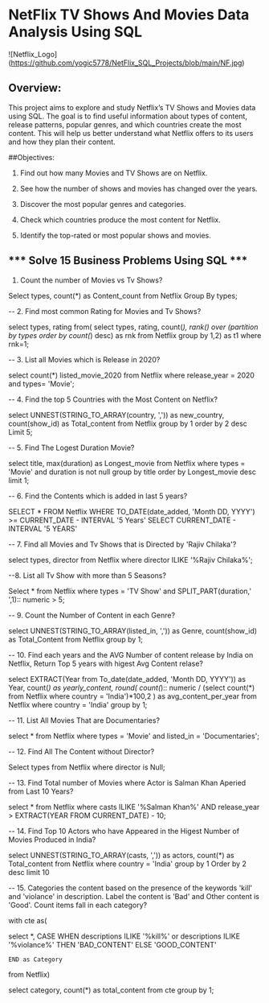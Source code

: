 # NetFlix TV Shows And Movies Data Analysis Using SQL

![Netflix_Logo] (https://github.com/yogic5778/NetFlix_SQL_Projects/blob/main/NF.jpg)

## Overview: 
This project aims to explore and study Netflix’s TV Shows and Movies data using SQL. The goal is to find useful information about types of content, release patterns, popular genres, and which countries create the most content. This will help us better understand what Netflix offers to its users and how they plan their content.

##Objectives:

1. Find out how many Movies and TV Shows are on Netflix.

2. See how the number of shows and movies has changed over the years.

3. Discover the most popular genres and categories.

4. Check which countries produce the most content for Netflix.

5. Identify the top-rated or most popular shows and movies.

## *** Solve 15 Business Problems Using SQL ***

1. Count the number of Movies vs Tv Shows?

Select types, count(*) as Content_count from Netflix 
Group By types;

-- 2. Find most common Rating for Movies and Tv Shows?

select types, rating
from(
	select types, rating, count(*), rank() over (partition by types order by count(*) desc) as rnk
	from Netflix
	group by 1,2) as t1
where rnk=1;	

-- 3. List all Movies which is Release in 2020?

select count(*) listed_movie_2020 from Netflix where release_year = 2020 and types= 'Movie';

-- 4. Find the top 5 Countries with the Most Content on Netflix?

select UNNEST(STRING_TO_ARRAY(country, ',')) as new_country,
	   count(show_id) as Total_content  from Netflix
group by 1
order by 2 desc
Limit 5;

-- 5. Find The Logest Duration Movie?

select title, max(duration) as Longest_movie from Netflix
where types = 'Movie' and duration is not null
group by title
order by Longest_movie desc
limit 1;


-- 6. Find the Contents which is added in last 5 years?

SELECT * FROM Netflix
WHERE TO_DATE(date_added, 'Month DD, YYYY') >= CURRENT_DATE - INTERVAL '5 Years'
SELECT CURRENT_DATE - INTERVAL '5 YEARS'


-- 7. Find all Movies and Tv Shows that is Directed by 'Rajiv Chilaka'?

select types, director from Netflix where director ILIKE '%Rajiv Chilaka%';

--8. List all Tv Show with more than 5 Seasons?

Select * from Netflix where types = 'TV Show' and SPLIT_PART(duration,' ',1):: numeric > 5;

-- 9. Count the Number of Content in each Genre?

select UNNEST(STRING_TO_ARRAY(listed_in, ',')) as Genre, count(show_id) as Total_Content
from Netflix
group by 1;

-- 10. Find each years and the AVG Number of content release by India on Netflix, Return Top 5 years with higest Avg Content relase?

select EXTRACT(Year from To_date(date_added, 'Month DD, YYYY')) as Year,
count(*) as yearly_content,
round(
	count(*):: numeric / (select count(*) from Netflix where country = 'India')*100,2
) as avg_content_per_year
from Netflix
where country = 'India'
group by 1;

-- 11. List All Movies That are Documentaries?

select * from Netflix where types = 'Movie' and listed_in = 'Documentaries';

-- 12. Find All The Content without Director?

Select types from Netflix where director is Null;

-- 13. Find Total number of Movies where Actor is Salman Khan Aperied from Last 10 Years?

select * from Netflix where casts ILIKE '%Salman Khan%'
AND release_year > EXTRACT(YEAR FROM CURRENT_DATE) - 10;

-- 14. Find Top 10 Actors who have Appeared in the Higest Number of Movies Produced in India?

select UNNEST(STRING_TO_ARRAY(casts, ',')) as actors,
count(*) as Total_content from Netflix 
where country = 'India'
group by 1
Order by 2 desc
limit 10

-- 15. Categories the content based on the presence of the keywords 'kill' and 'violance' in description. Label the content is 'Bad' and Other content is 'Good'. Count items fall in each category?

with cte as(

select *,
	CASE 
	WHEN 
		descriptions ILIKE '%kill%' or 
		descriptions ILIKE '%violance%' THEN 'BAD_CONTENT'
	ELSE 'GOOD_CONTENT'
	
	END as Category
	
from Netflix)

select category, count(*) as total_content from cte
group by 1;
	
